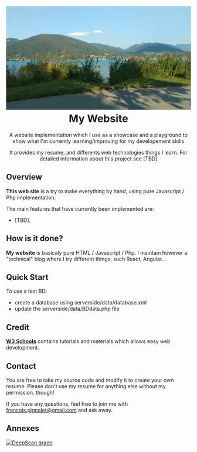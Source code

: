 <h1 align="center">
  <a href="https://github.com/fpignalet/My-website-RAW" title="My Website Documentation">
    <img alt="My website" src="https://github.com/fpignalet/My-website-RAW/blob/master/images/WP_20180821_17_57_49_Pro.jpg" />
  </a>
  <br />
  My Website
</h1>

<p align="center">
    A website implementation which I use as a showcase and a playground to show what I'm currently learning/improving for my developement skills
</p>

<p align="center">
    It provides my resume, and differents web technologies things I learn.
    For detailed information about this project see [TBD]
</p>

## Overview

**This web site** is a try to make everything by hand, using pure Javascript / Php implementation.

The main features that have currently been implemented are:
* [TBD].

## How is it done?

**My website** is basicaly pure HTML / Javascript / Php. I maintain however a "technical" blog where I try different things, such React, Angular...

## Quick Start

To use a test BD:
* create a database using serverside/data/database.xml
* update the serverside/data/BDdata.php file

## Credit

[**W3 Schools**](https://www.w3schools.com/) contains tutorials and materials which allows easy web development.

## Contact

You are free to take my source code and modify it to create your own resume. 
Please don't use my resume for anything else without my permission, though!

If you have any questions, feel free to join me with francois.pignalet@gmail.com and ask away.

## Annexes

[![DeepScan grade](https://deepscan.io/api/teams/2575/projects/3746/branches/32484/badge/grade.svg)](https://deepscan.io/dashboard#view=project&tid=2575&pid=3746&bid=32484)
